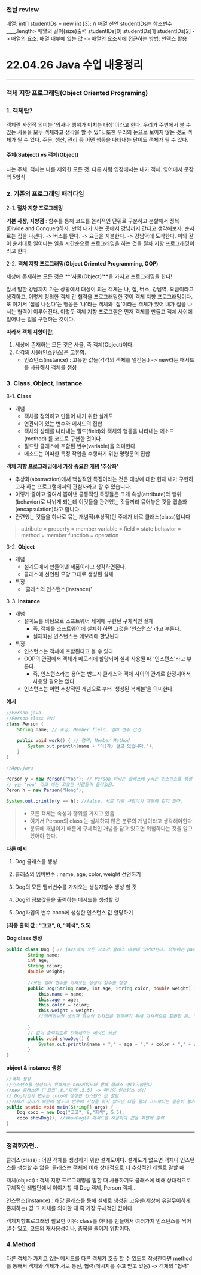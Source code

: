 ### 전날 review

배열: 
int[] studentIDs = new int [3]; // 배열 선언 studentIDs는 참조변수
____.length> 배열의 길이(size)출력
studentIDs[0]
studentIDs[1]
studentIDs[2]
-> 배열의 요소: 배열 내부에 있는 값
-> 배열의 요소서에 접근하는 방법: 인덱스 활용

# 22.04.26 Java 수업 내용정리
---

### 객체 지향 프로그래밍(Object Oriented Programing)

### 1. 객체란?
객체란 사전적 의미는 '의사나 행위가 미치는 대상'이라고 한다.
우리가 주변에서 볼 수 있는 사물을 모두 객체라고 생각을 할 수 있다.
또한 우리의 눈으로 보이지 않는 것도 객체가 될 수 있다. 주문, 생산, 관리 등 어떤 행동을 나타내는 단어도 객체가 될 수 있다.

#### 주체(Subject) vs **객체(Object)**

나는 주체, 객체는 나를 제외한 모든 것.
다른 사람 입장에서는 내가 객체.
영어에서 문장의 5형식

### 2. 기존의 프로그래밍 패러다임

2-1. **절차 지향 프로그래밍**

**기본 사상, 지향점** : 함수를 통해 코드를 논리적인 단위로 구분하고 분할해서 정복(Divide and Conquer)하자.
만약 내가 사는 곳에서 강남까지 간다고 생각해보자. 
순서로는 집을 나선다. -> 버스를 탄다. -> 요금을 지불한다. -> 강남역에 도착한다. 
이와 같이 순서대로 일어나는 일을 시간순으로 프로그래밍을 하는 것을 절차 지향 프로그래밍이라고 한다.

2-2. **객체 지향 프로그래밍(Object Oriented Programming, OOP)**

세상에 존재하는 모든 것은 **'사물(Object)'**을 가지고 프로그래밍을 한다!

앞서 말한 강남까지 가는 상황에서 대상이 되는 객체는 나, 집, 버스, 강남역, 요금이라고 생각하고, 이렇게 정의한 객체 간 협력을 프로그래밍한 것이 객체 지향 프로그래밍이다.
또 여기서 '집을 나선다'는 행동은 '나'라는 객체와 '집'이라는 객체가 있어 내가 집을 나서는 협력이 이루어진다. 이렇듯 객체 지향 프로그램은 먼저 객체를 만들고 객체 사이에 일어나는 일을 구현하는 것이다.


**따라서 객체 지향이란,**

1. 세상에 존재하는 모든 것은 사물, 즉 객체(Object)이다.
2. 각각의 사물(인스턴스)은 고유함.
   - 인스턴스(instance) : 고유한 값들(각각의 객체를 일컫음.) -> new라는 매서드를 사용해서 객체를 생성

### 3. Class, Object, Instance

3-1. **Class**
- 개념
  - 객체를 정의하고 만들어 내기 위한 설계도
  - 연관되어 있는 변수와 메서드의 집합
  - 객체의 상태를 나타내는 필드(field)와 객체의 행동을 나타내는 메소드(method) 를 코드로 구현한 것이다.
  - 필드란 클래스에 포함된 변수(variable)을 의미한다.
  - 메소드는 어떠한 특정 작업을 수행하기 위한 명령문의 집합

**객체 지향 프로그래밍에서 가장 중요한 개념 '추상화'**

- 추상화(abstraction)에서 핵심적인 특징이라는 것은 대상에 대한 현재 내가 구현하고자 하는 프로그램에서의 관심사라고 할 수 있습니다.  
- 이렇게 줄이고 줄여서 뽑아낸 공통적인 특징들은 크게 속성(attribute)와 행위(behavior)로 나뉘게 되는데 이것들을 관련있는 것들끼리 묶어놓은 것을 캡슐화(encapsulation)라고 합니다. 
- 관련있는 것들을 하나로 묶는 개념적(추상적)인 주체가 바로 클래스(class)입니다

> attribute = property = member variable = field = state
> behavior = method = member function = operation

3-2. **Object**
- 개념
  - 설계도에서 만들어낸 제품이라고 생각하면된다.
  - 클래스에 선언된 모양 그대로 생성된 실체
- 특징
  - '클래스의 인스턴스(instance)'
  
3-3. **Instance**
- 개념
  - 설계도를 바탕으로 소프트웨어 세계에 구현된 구체적인 실체
    - 즉, 객체를 소프트웨어에 실체화 하면 그것을 '인스턴스' 라고 부른다.
    - 실체화된 인스턴스는 메모리에 할당된다.
- 특징
  - 인스턴스는 객체에 포함된다고 볼 수 있다.
  - OOP의 관점에서 객체가 메모리에 할당되어 실제 사용될 때 '인스턴스'라고 부른다.
    - 즉, 인스턴스라는 용어는 반드시 클래스와 객체 사이의 관계로 한정지어서 사용할 필요는 없다.
  - 인스턴스는 어떤 추상적인 개념으로 부터 '생성된 복제본'을 의미한다.

**예시**
```java
//Person.java 
//Person class 생성 
class Person {
	String name; // 속성, Member field, 멤버 변수 선언

	public void work() { // 행위, Member Method
		System.out.println(name + "이(가) 걷고 있습니다.");
	}
}
```
```java
//App.java

Person y = new Person("Yoo"); // Person 이라는 클래스에 y라는 인스턴스를 생성
// y는 "you" 라고 하는 고유한 사람들이 들어있음.
Peron h = new Person("Hong");

System.out.println(y == h); //false, 서로 다른 사람이기 때문에 같지 않다.
```
> - 모든 객체는 속성과 행위를 가지고 있음.
> - 여기서 Person의 class 는 실체하지 않은 분류의 개념이라고 생각해야한다.
> - 분류에 개념이기 때문에 구체적인 개념을 담고 있으면 위험하다는 것을 알고있어야 한다.


**다른 예시**

1. Dog 클래스를 생성

1. 클래스의 멤버변수 : name, age, color, weight 선언하기

2. Dog의 모든 멤버변수를 가져오는 생성자함수 생성 할 것

3. Dog의 정보값들을 출력하는 메서드를 생성할 것 

4. Dog타입의 변수 coco에 생성한 인스턴스 값 할당하기

**[최종 출력 값 : "코코", 8, "회색", 5.5]**



**Dog class 생성**
```java
public class Dog { // java에서 모든 요소가 클래스 내부에 있어야한다. 외부에는 package선언과 import 문장외에 아무것도 선언하지 않는 점을  명심하자.
	    String name;
	    int age;
	    String color;
	    double weight;
	    
        //모든 멤버 변수를 가져오는 생성자 함수를 생성
	    public Dog(String name, int age, String color, double weight) {
			this.name = name;
			this.age = age;
			this.color = color;
			this.weight = weight;
            //멤버변수와 생성자 함수의 인자값을 할당하기 위해 가시적으로 표현할 뿐, 다른 변수이다.
			
		}
	    // 값이 출력되도록 진행해주는 메서드 생성
	    public void showDog() {
	        System.out.println(name + "," + age + "," + color + "," + weight);
        }
}
```
**object & instance 생성**
```java
//객체 생성
//인스턴스를 생성하기 위해서는 new키워드와 함께 클래스 명()기술한다
//new 클래스명 ("코코",8,"회색",5.5) -> 하나의 인스턴스 생성
// Dog타입의 변수는 coco에 생성한 인스턴스 값 할당
//자체가 값이기 때문에 별도의 변수에 저장을 하지 않으면 다음 줄의 코드부터는 활용이 불가능
public static void main(String[] args) {
    Dog coco = new Dog("코코", 8,"회색", 5.5); 
    coco.showDog(); //showDog() 매서드를 사용하여 값을 화면에 출력
}
```
---

### 정리하자면..

클래스(class) : 어떤 객체를 생성하기 위한 설계도이다. 
설계도가 없으면 객체나 인스턴스를 생성할 수 없음. 클래스는 객체에 비해 상대적으로 더 추상적인 레벨로 말할 때

객체(object) : 객체 지향 프로그래밍을 말할 때 사용하기도 클래스에 비해 상대적으로 구체적인 레벨단에서 이야기할 때
Dog 객체, Person 객체...

인스턴스(instance) : 해당 클래스를 통해 실제로 생성된 고유한(세상에 유일무이하게 존재하는) 값 그 자체를 의미할 때
즉 가장 구체적인 값이다.

객체지향프로그래밍 필요한 이유: class를 하나를 만들어서 여러가지 인스턴스를 찍어낼수 있고, 코드의 재사용성이나, 중복을 줄이기 위함이다.

### 4.Method
다른 객체가 가지고 있는 메서드를 다른 객체가 호출 할 수 있도록 작성한다면 method를 통해서 객체와 객체가 서로 통신, 협력(메시지를 주고 받고 있음) -> 객체의 "협력"




